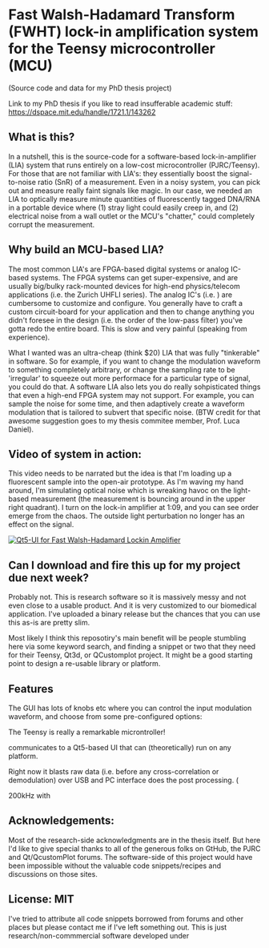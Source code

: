 # Fast Walsh-Hadamard Transform (FWHT) lock-in amplification system for the Teensy microcontroller (MCU)
(Source code and data for my PhD thesis project)

Link to my PhD thesis if you like to read insufferable academic stuff:
https://dspace.mit.edu/handle/1721.1/143262

## What is this?
In a nutshell, this is the source-code for a software-based lock-in-amplifier (LIA) system that runs entirely on a low-cost microcontroller (PJRC/Teensy). For those that are not familiar with LIA's: they essentially boost the signal-to-noise ratio (SnR) of a measurement. Even in a noisy system, you can pick out and measure really faint signals like magic. In our case, we needed an LIA to optically measure minute quantities of fluorescently tagged DNA/RNA in a portable device where (1) stray light could easily creep in, and (2) electrical noise from a wall outlet or the MCU's "chatter," could completely corrupt the measurement.

## Why build an MCU-based LIA?
The most common LIA's are FPGA-based digital systems or analog IC-based systems. The FPGA systems can get super-expensive, and are usually big/bulky rack-mounted devices for high-end physics/telecom applications (i.e. the Zurich UHFLI series). The analog IC's (i.e. ) are cumbersome to customize and configure. You generally have to craft a custom circuit-board for your application and then to change anything you didn't foresee in the design (i.e. the order of the low-pass filter) you've gotta redo the entire board. This is slow and very painful (speaking from experience). 

What I wanted was an ultra-cheap (think $20) LIA that was fully "tinkerable" in software. So for example, if you want to change the modulation waveform to something completely arbitrary, or change the sampling rate to be 'irregular' to squeeze out more performace for a particular type of signal, you could do that. A software LIA also lets you do really sohpisticated things that even a high-end FPGA system may not support. For example, you can sample the noise for some time, and then adaptively create a waveform modulation that is tailored to subvert that specific noise. (BTW credit for that awesome suggestion goes to my thesis commitee member, Prof. Luca Daniel).

## Video of system in action:

This video needs to be narrated but the idea is that I'm loading up a fluorescent sample into the open-air prototype. As I'm waving my hand around, I'm simulating optical noise which is wreaking havoc on the light-based measurement (the measurement is bouncing around in the upper right quadrant). I turn on the lock-in amplifier at 1:09, and you can see order emerge from the chaos. The outside light perturbation no longer has an effect on the signal. 

[![Qt5-UI for Fast Walsh-Hadamard Lockin Amplifier](https://img.youtube.com/vi/tHf3V4GTSLU/0.jpg)](https://www.youtube.com/watch?v=tHf3V4GTSLU)

## Can I download and fire this up for my project due next week?

Probably not. This is research software so it is massively messy and not even close to a usable product. And it is very customized to our biomedical application. I've uploaded a binary release but the chances that you can use this as-is are pretty slim. 

Most likely I think this reposotiry's main benefit will be people stumbling here via some keyword search, and finding a snippet or two that they need for their Teensy, Qt3d, or QCustomplot project. It might be a good starting point to design a re-usable library or platform. 

## Features

The GUI has lots of knobs etc where you can control the input modulation waveform, and choose from some pre-configured options:

The Teensy is really a remarkable microntroller! 

communicates to a Qt5-based  UI that can (theoretically) run on any platform.

Right now it blasts raw data (i.e. before any cross-correlation or demodulation) over USB and PC interface does the post processing. (

200kHz with 

## Acknowledgements:

Most of the research-side acknowledgments are in the thesis itself. But here I'd like to give special thanks to all of the generous folks on GtHub, the PJRC and Qt/QcustomPlot forums. The software-side of this project would have been impossible without the valuable code snippets/recipes and discussions on those sites. 

## License: MIT

I've tried to attribute all code snippets borrowed from forums and other places but please contact me if I've left something out. 
This is just research/non-commmercial software developed under 

